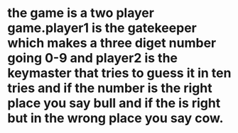# the game is a two player game.player1 is the gatekeeper which makes a three diget number going 0-9 and player2 is the keymaster that tries to guess it in ten tries and if the number is the right place you say bull and if the is right but in the wrong place you say cow.
